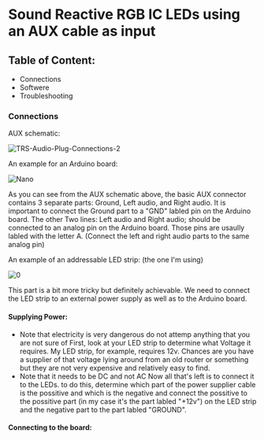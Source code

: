 # Sound Reactive RGB IC LEDs using an AUX cable as input
## Table of Content:
- Connections
- Softwere
- Troubleshooting 

### Connections
AUX schematic:

![TRS-Audio-Plug-Connections-2](https://user-images.githubusercontent.com/97436308/219695002-8713755d-f3dd-4077-8f7a-8ea37924d5f2.png)

An example for an Arduino board:

![Nano](https://user-images.githubusercontent.com/97436308/219695943-70b446d0-6a21-4a61-9afc-91aaedef7a0a.png)

As you can see from the AUX schematic above, the basic AUX connector contains 3 separate parts: Ground, Left audio, and Right audio.
It is important to connect the Ground part to a "GND" labled pin on the Arduino board. The other Two lines: Left audio and Right audio; should be connected to an analog pin on the Arduino board. Those pins are usaully labled with the letter A. (Connect the left and right audio parts to the same analog pin)

An example of an addressable LED strip: (the one I'm using)

![0](https://user-images.githubusercontent.com/97436308/219700656-ca91c5d3-d009-4289-9387-325d7530a159.jpg)

This part is a bit more tricky but definitely achievable.
We need to connect the LED strip to an external power supply as well as to the Arduino board.
#### Supplying Power:
- Note that electricity is very dangerous do not attemp anything that you are not sure of 
First, look at your LED strip to determine what Voltage it requires. My LED strip, for example, requires 12v. Chances are you have a supplier of that voltage lying around from an old router or something but they are not very expensive and relatively easy to find. 
- Note that it needs to be DC and not AC
Now all that's left is to connect it to the LEDs. to do this, determine which part of the power supplier cable is the possitive and which is the negative and connect the possitive to the possitive part (in my case it's the part labled "+12v") on the LED strip and the negative part to the part labled "GROUND".
#### Connecting to the board:


